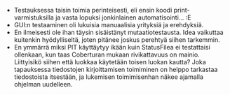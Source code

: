 * Testauksessa taisin toimia perinteisesti, eli ensin koodi print-varmistuksilla ja vasta lopuksi jonkinlainen automatisointi... :E
* GUI:n testaaminen oli lukuisia manuaalisia yrityksiä ja erehdyksiä.
* En ilmeisesti ole ihan täysin sisäistänyt mutaatiotestausta. Idea vaikuttaa kuitenkin hyödylliseltä, joten pitänee joskus perehtyä siihen tarkemmin.
* En ymmärrä miksi PIT käyttäytyy ikään kuin StatusFilea ei testattaisi ollenkaan, kun taas Coberturan mukaan rivikattavuus on mainio. Liittyisikö siihen että luokkaa käytetään toisen luokan kautta? Joka tapauksessa tiedostojen kirjoittamisen toimiminen on helppo tarkastaa tiedostoista itsestään, ja lukemisen toimimisenhan näkee ajamalla ohjelman uudelleen.